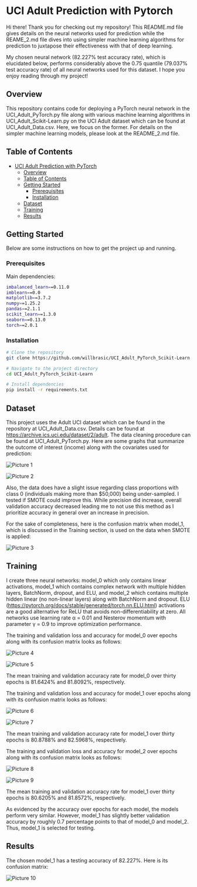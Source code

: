 

# UCI Adult Prediction with Pytorch

Hi there! Thank you for checking out my repository! This README.md file gives
details on the neural networks used for prediction while the REAME_2.md file
dives into using simpler machine learning algorithms for prediction to juxtapose
their effectiveness with that of deep learning.

My chosen neural network (82.227% test accuracy rate), which is elucidated below,
performs considerably above the 0.75 quantile (79.037% test accuracy rate)
of all neural networks used for this dataset.
I hope you enjoy reading through my project!

## Overview

This repository contains code for deploying a PyTorch neural network in the UCI_Adult_PyTorch.py file
along with various machine learning algorithms in UCI_Adult_Scikit-Learn.py on the UCI Adult dataset
which can be found at UCI_Adult_Data.csv. Here, we focus on the former. For details on
the simpler machine learning models, please look at the README_2.md file.

## Table of Contents

- [UCI Adult Prediction with PyTorch](#project-name)
  - [Overview](#overview)
  - [Table of Contents](#table-of-contents)
  - [Getting Started](#getting-started)
    - [Prerequisites](#prerequisites)
    - [Installation](#installation)
  - [Dataset](#dataset)
  - [Training](#training)
  - [Results](#results)

## Getting Started

Below are some instructions on how to get the project up and running.

### Prerequisites

Main dependencies:

```bash
imbalanced_learn==0.11.0
imblearn==0.0
matplotlib==3.7.2
numpy==1.25.2
pandas==2.1.1
scikit_learn==1.3.0
seaborn==0.13.0
torch==2.0.1
```

### Installation

```bash
# Clone the repository
git clone https://github.com/willbrasic/UCI_Adult_PyTorch_Scikit-Learn.git

# Navigate to the project directory
cd UCI_Adult_PyTorch_Scikit-Learn

# Install dependencies
pip install -r requirements.txt
```

## Dataset

This project uses the Adult UCI dataset which can be found in the repository at
UCI_Adult_Data.csv. Details can be found at https://archive.ics.uci.edu/dataset/2/adult.
The data cleaning procedure can be found at UCI_Adult_PyTorch.py. Here are some graphs
that summarize the outcome of interest (income) along with the covariates used
for prediction:

![Picture 1](https://github.com/willbrasic/UCI_Adult_PyTorch_sklearn/blob/main/UCI_Adult_Pictures/UCI_Adult_Data_Summary_1.png)

![Picture 2](https://github.com/willbrasic/UCI_Adult_PyTorch_sklearn/blob/main/UCI_Adult_Pictures/UCI_Adult_Data_Summary_2.png)

Also, the data does have a slight issue regarding class proportions with class 0
(individuals making more than $50,000) being under-sampled. I tested if SMOTE could
improve this. While precision did increase, overall validation accuracy decreased leading
me to not use this method as I prioritize accuracy in general over an increase in precision.

For the sake of completeness, here is the confusion matrix when model_1,
which is discussed in the Training section, is used on the data when SMOTE is applied:

![Picture 3](https://github.com/willbrasic/UCI_Adult_PyTorch_sklearn/blob/main/UCI_Adult_Pictures/UCI_Adult_Smote_Model_1_CM.png)

## Training

I create three neural networks: model_0 which only contains linear activations,
model_1 which contains complex network with multiple hidden layers, BatchNorm, dropout,
and ELU, and model_2 which contains multiple hidden linear (no non-linear layers)
along with BatchNorm and dropout. ELU
(https://pytorch.org/docs/stable/generated/torch.nn.ELU.html) activations
are a good alternative for ReLU that avoids non-differentiability at zero.
All networks use learning rate α = 0.01 and
Nesterov momentum with parameter γ = 0.9 to improve optimization performance.

The training and validation loss and accuracy for model_0
over epochs along with its confusion matrix looks as follows:

![Picture 4](https://github.com/willbrasic/UCI_Adult_PyTorch_sklearn/blob/main/UCI_Adult_Pictures/UCI_Adult_Train_Val_Model_0.png)

![Picture 5](https://github.com/willbrasic/UCI_Adult_PyTorch_sklearn/blob/main/UCI_Adult_Pictures/UCI_Adult_Model_0_CM.png)

The mean training and validation accuracy rate for model_0 over thirty epochs
is 81.6424% and 81.8092%, respectively.

The training and validation loss and accuracy for model_1
over epochs along with its confusion matrix looks as follows:

![Picture 6](https://github.com/willbrasic/UCI_Adult_PyTorch_sklearn/blob/main/UCI_Adult_Pictures/UCI_Adult_Train_Val_Model_1.png)

![Picture 7](https://github.com/willbrasic/UCI_Adult_PyTorch_sklearn/blob/main/UCI_Adult_Pictures/UCI_Adult_Model_1_CM.png)

The mean training and validation accuracy rate for model_1 over thirty epochs
is 80.8788% and 82.5968%, respectively.

The training and validation loss and accuracy for model_2
over epochs along with its confusion matrix looks as follows:

![Picture 8](https://github.com/willbrasic/UCI_Adult_PyTorch_sklearn/blob/main/UCI_Adult_Pictures/UCI_Adult_Train_Val_Model_2.png)

![Picture 9](https://github.com/willbrasic/UCI_Adult_PyTorch_sklearn/blob/main/UCI_Adult_Pictures/UCI_Adult_Model_2_CM.png)

The mean training and validation accuracy rate for model_1 over thirty epochs
is 80.6205% and 81.8572%, respectively.

As evidenced by the accuracy over epochs for each model, the models perform very similar.
However, model_1 has slightly better validation accuracy by roughly 0.7
percentage points to that of model_0 and model_2.
Thus, model_1 is selected for testing.


## Results

The chosen model_1 has a testing accuracy of 82.227%. Here is its confusion matrix:

![Picture 10](https://github.com/willbrasic/UCI_Adult_PyTorch_sklearn/blob/main/UCI_Adult_Pictures/UCI_Adult_Model_1_Test_CM.png)
